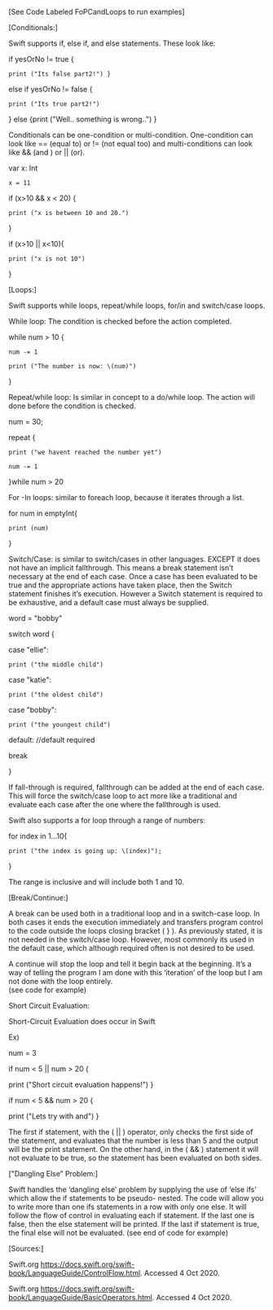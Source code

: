 [See Code Labeled FoPCandLoops to run examples] 

[Conditionals:]

Swift supports if, else if, and else statements. These look like: 

if yesOrNo != true {

    print ("Its false part2!") }
    
else if yesOrNo != false  {

    print ("Its true part2!")
    
}
else {print ("Well.. something is wrong..") }


Conditionals can be one-condition or multi-condition. One-condition can look like == (equal to) or != (not equal too) and multi-conditions can look like && (and ) or || (or). 

var x: Int

    x = 11
    
if (x>10 && x < 20) {

    print ("x is between 10 and 20.")
    
}

if (x>10 || x<10){

    print ("x is not 10")
    
}


[Loops:] 

Swift supports while loops, repeat/while loops, for/in and switch/case loops. 

While loop: The condition is checked before the action completed. 

while num > 10  {

    num -= 1
    
    print ("The number is now: \(num)")
    
}

Repeat/while loop: Is similar in concept to a do/while loop. The action will done before the condition is checked. 

num = 30;

repeat {

    print ("we havent reached the number yet")
    
    num -= 1
    
}while num > 20


For -In loops: similar to foreach loop, because it iterates through a list.  

for num in emptyInt{

    print (num)
}

Switch/Case: is similar to switch/cases in other languages. EXCEPT it does not have an implicit fallthrough. This means a break statement isn’t necessary at the end of each case. Once a case has been evaluated to be true and the appropriate actions have taken place, then the Switch statement finishes it’s execution. 
However a Switch statement is required to be exhaustive, and a default case must always be supplied. 

word = "bobby"

switch word {

case "ellie":

    print ("the middle child")
    
case "katie":

    print ("the oldest child")
    
case "bobby":

    print ("the youngest child")
    
default: //default required

   break
   
}

If fall-through is required, fallthrough  can be added at the end of each case. This will force the switch/case loop to act more like a traditional and evaluate each case after the one where the fallthrough is used. 

Swift also supports a for loop through a range of numbers: 

for index in 1...10{ 

    print ("the index is going up: \(index)");
}


The range is inclusive and will include both 1 and 10. 

[Break/Continue:] 

A  break can be used both in a traditional loop and in a switch-case loop. In both cases it ends the execution immediately and transfers program control to the code outside the loops closing bracket ( } ). As previously stated, it is not needed in the switch/case loop. However, most commonly its used in the default case, which although required often is not desired to be used. 

A continue  will stop the loop and tell it begin back at the beginning. It’s a way of telling the program I am done with this ‘iteration’ of the loop but I am not done with the loop entirely.   
(see code for example) 

Short Circuit Evaluation: 

Short-Circuit Evaluation does occur in Swift 

Ex)

num = 3

if num < 5 || num > 20 {

   print ("Short circuit evaluation happens!")
}

if num < 5 && num > 20 {

   print ("Lets try with and")
}

The first if statement, with the ( || ) operator, only checks the first side of the statement, and evaluates that the number is less than 5 and the output will be the print statement. On the other hand, in the ( && ) statement it will not evaluate to be true, so the statement has been evaluated on both sides. 

["Dangling Else” Problem:]

Swift handles the ‘dangling else’ problem by supplying the use of ‘else ifs’ which allow the if statements to be pseudo- nested. The code will allow you to write more than one ifs statements in a row with only one else. It will follow the flow of control in evaluating each if statement. If the last one is false, then the else statement will be printed. If the last if statement is true, the final else will not be evaluated.  (see end of code for example) 


[Sources:] 

Swift.org https://docs.swift.org/swift-book/LanguageGuide/ControlFlow.html. Accessed 4 Oct 2020. 

Swift.org https://docs.swift.org/swift-book/LanguageGuide/BasicOperators.html. Accessed 4 Oct 2020. 
